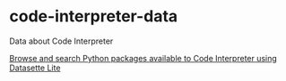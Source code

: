 # code-interpreter-data
Data about Code Interpreter

[Browse and search Python packages available to Code Interpreter using Datasette Lite](https://lite.datasette.io/?url=https%3A%2F%2Fraw.githubusercontent.com%2Fsimonw%2Fcode-interpreter-data%2Fmain%2Fpackages_metadata.db#/packages_metadata/packages_metadata?_filter_column_1=name&_filter_op_1=contains&_filter_value_1=&_filter_column=&_filter_op=exact&_filter_value=&_sort=name)
